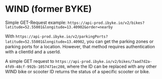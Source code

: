 # WIND (former BYKE)

Simple GET-Request example: `https://api-prod.ibyke.io/v2/bikes?latitude=52.55001&longitude=13.40902&order=nearby`

With `https://api-prod.ibyke.io/v2/parkingPorts?latitude=52.55001&longitude=13.40902`, you can get the parking zones or parking ports for a location. However, that method requires authentication with a clientId and a userId.

A simple GET request to `https://api-prod.ibyke.io/v2/bikes/7aad7d2a-4fd9-48cf-992b-1057471ec208`, where the ID can be replaced with any other WIND bike or scooter ID returns the status of a specific scooter or bike.
